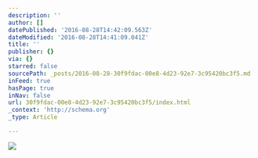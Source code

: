 ```yaml
---
description: ''
author: []
datePublished: '2016-08-28T14:42:09.563Z'
dateModified: '2016-08-28T14:41:09.041Z'
title: ''
publisher: {}
via: {}
starred: false
sourcePath: _posts/2016-08-28-30f9fdac-00e8-4d23-92e7-3c95420bc3f5.md
inFeed: true
hasPage: true
inNav: false
url: 30f9fdac-00e8-4d23-92e7-3c95420bc3f5/index.html
_context: 'http://schema.org'
_type: Article

---
```

![](https://the-grid-user-content.s3-us-west-2.amazonaws.com/f662cc99-6936-4abc-b95d-b70b4147ea51.png)
